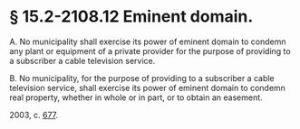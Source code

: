 # § 15.2-2108.12 Eminent domain.

<p>A. No municipality shall exercise its power of eminent domain to condemn any plant or equipment of a private provider for the purpose of providing to a subscriber a cable television service.</p><p>B. No municipality, for the purpose of providing to a subscriber a cable television service, shall exercise its power of eminent domain to condemn real property, whether in whole or in part, or to obtain an easement.</p><p>2003, c. <a href='http://lis.virginia.gov/cgi-bin/legp604.exe?031+ful+CHAP0677'>677</a>.</p>